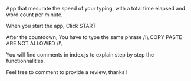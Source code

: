 App that mesurate the speed of your typing, with a total time elapsed and word count per minute.

When you start the app,
Click START

After the countdown,
You have to type the same phrase
/!\ COPY PASTE ARE NOT ALLOWED /!\

You will find comments in
index.js
to explain step by step the functionnalities.

Feel free to comment to provide a review, thanks !
